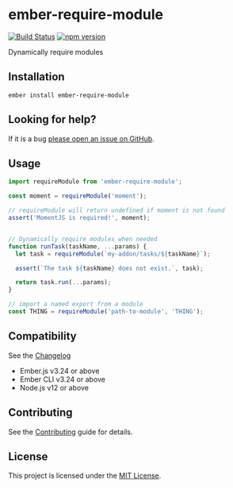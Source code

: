 # ember-require-module

[![Build Status](https://travis-ci.org/offirgolan/ember-require-module.svg)](https://travis-ci.org/offirgolan/ember-require-module)
[![npm version](https://badge.fury.io/js/ember-require-module.svg)](http://badge.fury.io/js/ember-require-module)

Dynamically require modules

## Installation

```
ember install ember-require-module
```


## Looking for help?

If it is a bug [please open an issue on GitHub](http://github.com/offirgolan/ember-require-module/issues).


## Usage

```js
import requireModule from 'ember-require-module';

const moment = requireModule('moment');

// requireModule will return undefined if moment is not found
assert('MomentJS is required!', moment);


// Dynamically require modules when needed
function runTask(taskName, ...params) {
  let task = requireModule(`my-addon/tasks/${taskName}`);

  assert(`The task ${taskName} does not exist.`, task);

  return task.run(...params);
}

// import a named export from a module
const THING = requireModule('path-to-module', 'THING');
```


## Compatibility

See the [Changelog](CHANGELOG.md)

* Ember.js v3.24 or above
* Ember CLI v3.24 or above
* Node.js v12 or above


## Contributing

See the [Contributing](CONTRIBUTING.md) guide for details.


## License

This project is licensed under the [MIT License](LICENSE.md).
